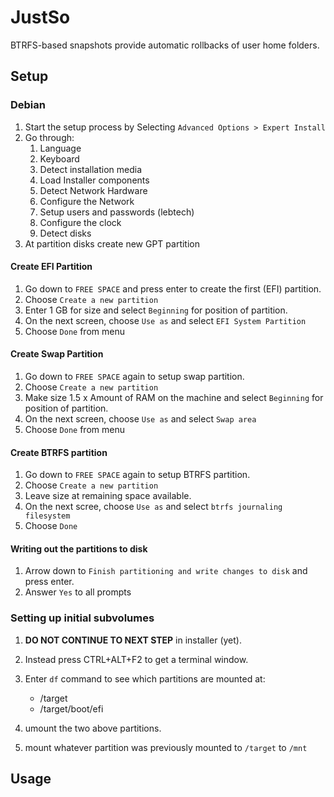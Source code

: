 # JustSo

BTRFS-based snapshots provide automatic rollbacks of user home folders.

## Setup

### Debian

1. Start the setup process by Selecting `Advanced Options > Expert Install`
1. Go through:
    1. Language
    1. Keyboard
    1. Detect installation media
    1. Load Installer components
    1. Detect Network Hardware
    1. Configure the Network
    1. Setup users and passwords (lebtech)
    1. Configure the clock
    1. Detect disks
1. At partition disks create new GPT partition

#### Create EFI Partition

1. Go down to `FREE SPACE` and press enter to create the first (EFI) partition.
1. Choose `Create a new partition`
1. Enter 1 GB for size and select `Beginning` for position of partition.
1. On the next screen, choose `Use as` and select `EFI System Partition`
1. Choose `Done` from menu

#### Create Swap Partition

1. Go down to `FREE SPACE` again to setup swap partition.
1. Choose `Create a new partition`
1. Make size 1.5 x Amount of RAM on the machine and select `Beginning` for position of partition.
1. On the next screen, choose `Use as` and select `Swap area`
1. Choose `Done` from menu

#### Create BTRFS partition

1. Go down to `FREE SPACE` again to setup BTRFS partition.
1. Choose `Create a new partition`
1. Leave size at remaining space available.
1. On the next scree, choose `Use as` and select `btrfs journaling filesystem`
1. Choose `Done`

#### Writing out the partitions to disk

1. Arrow down to `Finish partitioning and write changes to disk` and press enter.
1. Answer `Yes` to all prompts

### Setting up initial subvolumes

1. **DO NOT CONTINUE TO NEXT STEP** in installer (yet).
1. Instead press CTRL+ALT+F2 to get a terminal window.
1. Enter `df` command to see which partitions are mounted at:
    * /target
    * /target/boot/efi

1. umount the two above partitions.
1. mount whatever partition was previously mounted to `/target` to `/mnt` 

## Usage